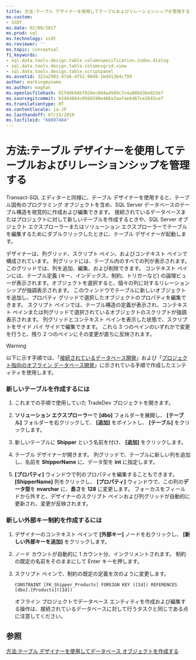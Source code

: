 ```yaml
---
title: 方法:テーブル デザイナーを使用してテーブルおよびリレーションシップを管理する | Microsoft Docs
ms.custom:
- SSDT
ms.date: 02/09/2017
ms.prod: sql
ms.technology: ssdt
ms.reviewer: ''
ms.topic: conceptual
f1_keywords:
- sql.data.tools.design.table.columnspecification.index.dialog
- sql.data.tools.design.table.columnsgrid.view
- sql.data.tools.design.table.scriptpanel
ms.assetid: 322a2903-d7a6-4f52-9048-1bd413b4c799
author: markingmyname
ms.author: maghan
ms.openlocfilehash: 91fddb94bf028ec884a4589c7c4a88bd3be923e7
ms.sourcegitcommit: b2464064c0566590e486a3aafae6d67ce2645cef
ms.translationtype: HT
ms.contentlocale: ja-JP
ms.lasthandoff: 07/15/2019
ms.locfileid: "68097484"
---
```

# <a name="how-to-use-the-table-designer-to-manage-tables-and-relationships"></a>方法:テーブル デザイナーを使用してテーブルおよびリレーションシップを管理する
Transact\-SQL エディターと同様に、テーブル デザイナーを使用すると、テーブル固有のプログラミング オブジェクトを含め、SQL Server データベースのテーブル構造を視覚的に作成および編集できます。  接続されているデータベースまたはプロジェクトに対して新しいテーブルを作成するときや、SQL Server オブジェクト エクスプローラーまたはソリューション エクスプローラーでテーブルを編集するためにダブルクリックしたときに、テーブル デザイナーが起動します。  
  
デザイナーは、列グリッド、スクリプト ペイン、およびコンテキスト ペインで構成されています。 列グリッドには、テーブル内のすべての列が表示されます。 このグリッドでは、列を追加、編集、および削除できます。  コンテキスト ペインには、テーブル定義 (キー、インデックス、制約、トリガーなど) の論理ビューが表示されます。オブジェクトを選択すると、個々の列に対するリレーションシップが強調表示されます。 このウィンドウでテーブルに新しいオブジェクトを追加し、プロパティ グリッドで選択したオブジェクトのプロパティを編集できます。 スクリプト ペインでは、テーブル構造の定義が表示され、コンテキスト ペインまたは列グリッドで選択されているオブジェクトのスクリプトが強調表示されます。 列グリッドとコンテキスト ペインを表示した状態で、スクリプトをサイド バイ サイドで編集できます。 これら 3 つのペインのいずれかで変更を行うと、残り 2 つのペインにその変更が直ちに反映されます。  
  
> [!WARNING]  
> 以下に示す手順では、「[接続されているデータベース開発](../ssdt/connected-database-development.md)」および「[プロジェクト指向のオフライン データベース開発](../ssdt/project-oriented-offline-database-development.md)」に示されている手順で作成したエンティティを使用します。  
  
### <a name="to-create-a-new-table"></a>新しいテーブルを作成するには  
  
1.  これまでの手順で使用していた TradeDev プロジェクトを開きます。  
  
2.  **ソリューション エクスプローラー**で **[dbo]** フォルダーを展開し、 **[テーブル]** フォルダーを右クリックして、 **[追加]** をポイントし、 **[テーブル]** をクリックします。  
  
3.  新しいテーブルに **Shipper** という名前を付け、 **[追加]** をクリックします。  
  
4.  テーブル デザイナーが開きます。 列グリッドで、テーブルに新しい列を追加し、名前を **ShipperName** に、データ型を **int** に指定します。  
  
5.  **[プロパティ]** ウィンドウで列のプロパティを編集することもできます。 **[ShipperName]** 列をクリックし、 **[プロパティ]** ウィンドウで、この列の**データ型**を **nvarchar** に、**長さ**を **128** に変更します。 フォーカスをフィールドから外すと、デザイナーのスクリプト ペインおよび列グリッドが自動的に更新され、変更が反映されます。  
  
### <a name="to-create-a-new-foreign-key-constraint"></a>新しい外部キー制約を作成するには  
  
1.  デザイナーのコンテキスト ペインで **[外部キー]** ノードを右クリックし、 **[新しい外部キーを追加]** をクリックします。  
  
2.  ノード カウントが自動的に 1 カウント分、インクリメントされます。 制約の既定の名前をそのままにして Enter キーを押します。  
  
3.  スクリプト ペインで、制約の既定の定義を次のように変更します。  
  
    ```  
    CONSTRAINT [FK_Shipper_Products] FOREIGN KEY ([Id]) REFERENCES [dbo].[Products]([Id])  
    ```  
  
    オフライン プロジェクトでデータベース エンティティを作成および編集する操作は、接続されているデータベースに対して行うタスクと同じである点に注意してください。  
  
## <a name="see-also"></a>参照  
[方法:テーブル デザイナーを使用してデータベース オブジェクトを作成する](../ssdt/how-to-create-database-objects-using-table-designer.md)  
  
